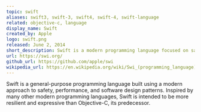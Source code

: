 ```yaml
---
topic: swift
aliases: swift3, swift-3, swift4, swift-4, swift-language
related: objective-c, language
display_name: Swift
created_by: Apple
logo: swift.png
released: June 2, 2014
short_description: Swift is a modern programming language focused on safety, performance, and expressivity.
url: https://swi.org/
github_url: https://github.com/apple/swi
wikipedia_url: https://en.wikipedia.org/wiki/Swi_(programming_language)
---
```

Swift is a general-purpose programming language built using a modern approach to safety, performance, and software design patterns. Inspired by many other modern programming languages, Swift is intended to be more resilient and expressive than Objective-C, its predecessor.
